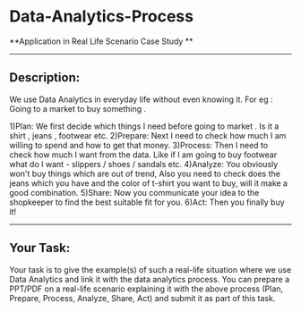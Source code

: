 # Data-Analytics-Process
**Application in Real Life Scenario Case Study **



__________________________________________________________________________________________________________________________________________________________________________________________________________________________________________
## Description:

We use Data Analytics in everyday life without even knowing it.
For eg : Going to a market to buy something .

1)Plan: We first decide which things I need before going to market . Is it a shirt , jeans , footwear etc.
2)Prepare: Next I need to check how much I am willing to spend and how to get that money.
3)Process: Then I need to check how much I want from the data. Like if I am going to buy footwear what do I want - slippers / shoes / sandals etc.
4)Analyze: You obviously won't buy things which are out of trend, Also you need to check does the jeans which you have and the color of t-shirt you want to buy, will it make a good combination.
5)Share: Now you communicate your idea to the shopkeeper to find the best suitable fit for you.
6)Act: Then you finally buy it!

--------------------------------------------------------------------------------------------------------------------------------------------------------------------------------------------------------------------------------------------
## Your Task:

Your task is to give the example(s) of such a real-life situation where we use Data Analytics and link it with the data analytics process. You can prepare a PPT/PDF on a real-life scenario explaining it with the above process (Plan, Prepare, Process, Analyze, Share, Act) and submit it as part of this task.
